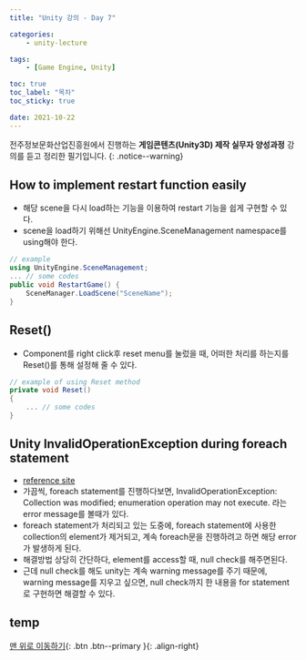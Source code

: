 ```yaml
---
title: "Unity 강의 - Day 7"

categories:
    - unity-lecture

tags:
    - [Game Engine, Unity]

toc: true
toc_label: "목차"
toc_sticky: true

date: 2021-10-22
---
```


전주정보문화산업진흥원에서 진행하는 **게임콘텐츠(Unity3D) 제작 실무자 양성과정** 강의를 듣고 정리한 필기입니다.
{: .notice--warning}

## How to implement restart function easily
- 해당 scene을 다시 load하는 기능을 이용하여 restart 기능을 쉽게 구현할 수 있다.
- scene을 load하기 위해선 UnityEngine.SceneManagement namespace를 using해야 한다.
```c#
// example
using UnityEngine.SceneManagement;
... // some codes
public void RestartGame() {
    SceneManager.LoadScene("SceneName");
}
```

## Reset()
- Component를 right click후 reset menu를 눌렀을 때, 어떠한 처리를 하는지를 Reset()를 통해 설정해 줄 수 있다.
```c#
// example of using Reset method
private void Reset()
{
    ... // some codes
}
```

## Unity InvalidOperationException during foreach statement
- [reference site](https://m.blog.naver.com/PostView.naver?isHttpsRedirect=true&blogId=feena74&logNo=220534683331) 
- 가끔씩, foreach statement를 진행하다보면, InvalidOperationException: Collection was modified; enumeration operation may not execute. 라는 error message를 볼때가 있다.
- foreach statement가 처리되고 있는 도중에, foreach statement에 사용한 collection의 element가 제거되고, 계속 foreach문을 진행하려고 하면 해당 error가 발생하게 된다.
- 해결방법 상당히 간단하다, element를 access할 때, null check를 해주면된다.
- 근데 null check를 해도 unity는 계속 warning message를 주기 때문에, warning message를 지우고 싶으면, null check까지 한 내용을 for statement로 구현하면 해결할 수 있다.

## temp

[맨 위로 이동하기](#){: .btn .btn--primary }{: .align-right}